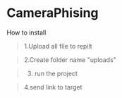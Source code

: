 # CameraPhising

 How to install

 > 1.Upload all file to repilt
 
 > 2.Create folder name "uploads"
 
 > 3. run the project

 > 4.send link to target
